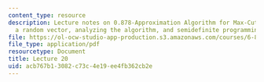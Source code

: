 ```yaml
---
content_type: resource
description: Lecture notes on 0.878-Approximation Algorithm for Max-Cut, choosing
  a random vector, analyzing the algorithm, and semidefinite programming (SDP).
file: https://ol-ocw-studio-app-production.s3.amazonaws.com/courses/6-854j-advanced-algorithms-fall-2008/acb767b13082c73c4e19ee4fb362cb2e_lect11_28.pdf
file_type: application/pdf
resourcetype: Document
title: Lecture 20
uid: acb767b1-3082-c73c-4e19-ee4fb362cb2e
---
```

